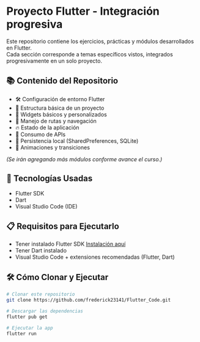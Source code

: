 # Proyecto Flutter - Integración progresiva

Este repositorio contiene los ejercicios, prácticas y módulos desarrollados en Flutter.  
Cada sección corresponde a temas específicos vistos, integrados progresivamente en un solo proyecto.

## 📚 Contenido del Repositorio

- 🛠️ Configuración de entorno Flutter
- 📱 Estructura básica de un proyecto
- 🎨 Widgets básicos y personalizados
- 📂 Manejo de rutas y navegación
- 🔥 Estado de la aplicación
- 📡 Consumo de APIs
- 💾 Persistencia local (SharedPreferences, SQLite)
- 🌟 Animaciones y transiciones

*(Se irán agregando más módulos conforme avance el curso.)*

## 🚀 Tecnologías Usadas

- Flutter SDK
- Dart
- Visual Studio Code (IDE)

## 📋 Requisitos para Ejecutarlo

- Tener instalado Flutter SDK [Instalación aquí](https://docs.flutter.dev/get-started/install)
- Tener Dart instalado
- Visual Studio Code + extensiones recomendadas (Flutter, Dart)

## 🛠️ Cómo Clonar y Ejecutar

```bash
# Clonar este repositorio
git clone https://github.com/frederick23141/Flutter_Code.git

# Descargar las dependencias
flutter pub get

# Ejecutar la app
flutter run
